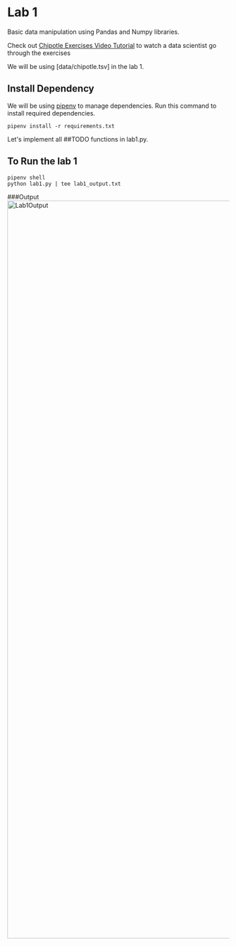 # Lab 1

Basic data manipulation using Pandas and Numpy libraries.

Check out [Chipotle Exercises Video Tutorial](https://www.youtube.com/watch?v=lpuYZ5EUyS8&list=PLgJhDSE2ZLxaY_DigHeiIDC1cD09rXgJv&index=2) to watch a data scientist go through the exercises

We will be using [data/chipotle.tsv] in the lab 1.


## Install Dependency

We will be using [pipenv](https://realpython.com/pipenv-guide/) to manage dependencies. Run this command to install required dependencies.

```
pipenv install -r requirements.txt
```


Let's implement all ##TODO functions in lab1.py.

## To Run the lab 1

```
pipenv shell
python lab1.py | tee lab1_output.txt
```
###Output
<img width="1676" alt="Lab1Output" src="https://user-images.githubusercontent.com/89316938/154905727-d5be3851-2d6c-4492-bffa-195ddd3b62d6.png">
